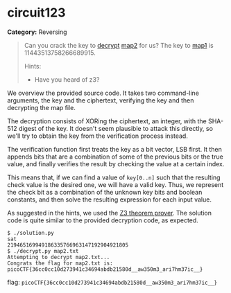 # circuit123
**Category:** Reversing
> Can you crack the key to
> [decrypt](https://2018shell1.picoctf.com/static/93233a9d94c587fd9ecfa962e86b916b/decrypt.py)
> [map2](https://2018shell1.picoctf.com/static/93233a9d94c587fd9ecfa962e86b916b/map2.txt)
> for us? The key to
> [map1](https://2018shell1.picoctf.com/static/93233a9d94c587fd9ecfa962e86b916b/map1.txt)
> is 11443513758266689915.
>
> Hints:
> - Have you heard of z3?

We overview the provided source code. It takes two command-line arguments, the
key and the ciphertext, verifying the key and then decrypting the map file.

The decryption consists of XORing the ciphertext, an integer, with the SHA-512
digest of the key. It doesn't seem plausible to attack this directly, so we'll
try to obtain the key from the verification process instead.

The verification function first treats the key as a bit vector, LSB first. It
then appends bits that are a combination of some of the previous bits or the
true value, and finally verifies the result by checking the value at a certain
index.

This means that, if we can find a value of `key[0..n]` such that the resulting
check value is the desired one, we will have a valid key. Thus, we represent the
check bit as a combination of the unknown key bits and boolean constants, and
then solve the resulting expression for each input value.

As suggested in the hints, we used the [Z3 theorem
prover](https://github.com/Z3Prover/z3). The solution code is quite similar to
the provided decryption code, as expected.

	$ ./solution.py
	sat
	219465169949186335766963147192904921805
	$ ./decrypt.py map2.txt
	Attempting to decrypt map2.txt...
	Congrats the flag for map2.txt is:
	picoCTF{36cc0cc10d273941c34694abdb21580d__aw350m3_ari7hm37ic__}

flag: `picoCTF{36cc0cc10d273941c34694abdb21580d__aw350m3_ari7hm37ic__}`
